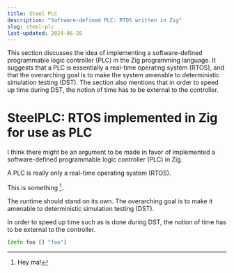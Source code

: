 ```yaml
---
title: Steel PLC
description: "Software-defined PLC: RTOS written in Zig"
slug: steel-plc
last-updated: 2024-06-28
---
```


This section discusses the idea of implementing a software-defined programmable logic controller (PLC) in the Zig programming language. It suggests that a PLC is essentially a real-time operating system (RTOS), and that the overarching goal is to make the system amenable to deterministic simulation testing (DST). The section also mentions that in order to speed up time during DST, the notion of time has to be external to the controller.

# SteelPLC: RTOS implemented in Zig for use as PLC

I think there might be an argument to be made in favor of implemented a
software-defined programmable logic controller (PLC) in Zig.

A PLC is really only a real-time operating system (RTOS).

This is something [^something].

The runtime should stand on its own.
The overarching goal is to make it amenable to deterministic simulation
testing (DST).

In order to speed up time such as is done during DST,
the notion of time has to be external to the controller.

```clojure
(defn foo [] "foo")
```

[^something]: Hey ma!

